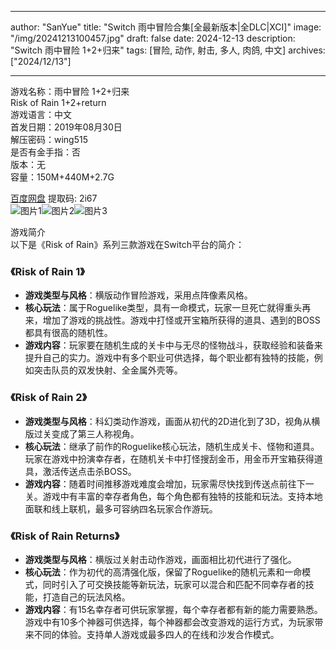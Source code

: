 
---
author: "SanYue"
title: "Switch 雨中冒险合集[全最新版本|全DLC|XCI]"
image: "/img/20241213100457.jpg"
draft: false
date: 2024-12-13
description: "Switch 雨中冒险 1+2+归来"
tags: [冒险, 动作, 射击, 多人, 肉鸽, 中文]
archives: ["2024/12/13"]

---

游戏名称：雨中冒险 1+2+归来   
Risk of Rain 1+2+return    
游戏语言：中文  
首发日期：2019年08月30日  
解压密码：wing515  
是否有金手指：否  
版本：无   
容量：150M+440M+2.7G

[百度网盘](https://pan.baidu.com/s/1fpxN4akMFVzdvSQwXuoosQ) 提取码: 2i67  
![图片1](/img/8165be.jpg)![图片2](/img/ad6a84.jpg)![图片3](/img/59609d.jpg)  

游戏简介  
以下是《Risk of Rain》系列三款游戏在Switch平台的简介：

### 《Risk of Rain 1》
- **游戏类型与风格**：横版动作冒险游戏，采用点阵像素风格。
- **核心玩法**：属于Roguelike类型，具有一命模式，玩家一旦死亡就得重头再来，增加了游戏的挑战性。游戏中打怪或开宝箱所获得的道具、遇到的BOSS都具有很高的随机性。
- **游戏内容**：玩家要在随机生成的关卡中与无尽的怪物战斗，获取经验和装备来提升自己的实力。游戏中有多个职业可供选择，每个职业都有独特的技能，例如突击队员的双发快射、全金属外壳等。

### 《Risk of Rain 2》
- **游戏类型与风格**：科幻类动作游戏，画面从初代的2D进化到了3D，视角从横版过关变成了第三人称视角。
- **核心玩法**：继承了前作的Roguelike核心玩法，随机生成关卡、怪物和道具。玩家在游戏中扮演幸存者，在随机关卡中打怪搜刮金币，用金币开宝箱获得道具，激活传送点击杀BOSS。
- **游戏内容**：随着时间推移游戏难度会增加，玩家需尽快找到传送点前往下一关。游戏中有丰富的幸存者角色，每个角色都有独特的技能和玩法。支持本地面联和线上联机，最多可容纳四名玩家合作游玩。

### 《Risk of Rain Returns》
- **游戏类型与风格**：横版过关射击动作游戏，画面相比初代进行了强化。
- **核心玩法**：作为初代的高清强化版，保留了Roguelike的随机元素和一命模式，同时引入了可交换技能等新玩法，玩家可以混合和匹配不同幸存者的技能，打造自己的玩法风格。
- **游戏内容**：有15名幸存者可供玩家掌握，每个幸存者都有新的能力需要熟悉。游戏中有10多个神器可供选择，每个神器都会改变游戏的运行方式，为玩家带来不同的体验。支持单人游戏或最多四人的在线和沙发合作模式。
